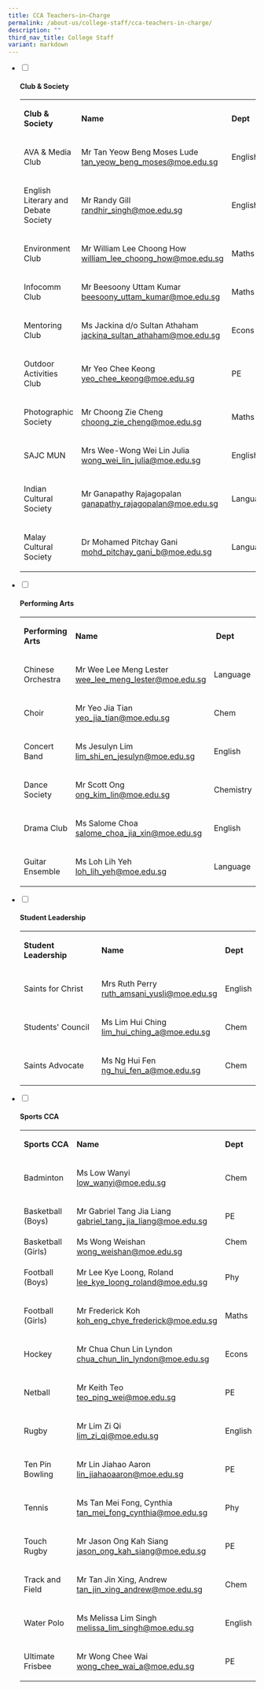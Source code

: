 ```yaml
---
title: CCA Teachers–in–Charge
permalink: /about-us/college-staff/cca-teachers-in-charge/
description: ""
third_nav_title: College Staff
variant: markdown
---
```

<ul class="jekyllcodex_accordion">
	<li><input id="accordion1" type="checkbox"> <label for="accordion1"><h4>Club &amp; Society</h4></label>
<div>
<table>
<tbody>
<tr>
<td>
<p><strong>Club &amp; Society</strong></p>
</td>
<td>
<p><strong>Name</strong></p>
</td>
<td>
<p><strong>Dept</strong></p>
</td>
</tr>
<tr>
<td>
<p>AVA &amp; Media Club</p>
</td>
<td>
<p>Mr Tan Yeow Beng Moses Lude<br><a href="mailto:tan_yeow_beng_moses@moe.edu.sg">tan_yeow_beng_moses@moe.edu.sg</a></p>
</td>
<td>
<p>English</p>
</td>
</tr>
<tr>
<td>
<p>English Literary and Debate Society</p>
</td>
<td>
<p>Mr Randy Gill<br><a href="mailto:randhir_singh@moe.edu.sg">randhir_singh@moe.edu.sg</a></p>
</td>
<td>
<p>English</p>
</td>
</tr>
<tr>
<td>
<p>Environment Club</p>
</td>
<td>
<p>Mr William Lee Choong How<br><a href="mailto:william_lee_choong_how@moe.edu.sg">william_lee_choong_how@moe.edu.sg</a></p>
</td>
<td>
<p>Maths</p>
</td>
</tr>

<tr>
<td>
<p>Infocomm Club</p>
</td>
<td>
<p>Mr Beesoony Uttam Kumar<br><a href="mailto:beesoony_uttam_kumar@moe.edu.sg">beesoony_uttam_kumar@moe.edu.sg</a></p>
</td>
<td>
<p>Maths</p>
</td>
</tr>
<tr>
<td>
<p>Mentoring Club</p>
</td>
<td>
<p>Ms Jackina d/o Sultan Athaham<br><a href="mailto:jackina_sultan_athaham@moe.edu.sg" target="">jackina_sultan_athaham@moe.edu.sg</a></p>
</td>
<td>
<p>Econs</p>
</td>
</tr>
<tr>
<td>
<p>Outdoor Activities Club</p>
</td>
<td>
<p>Mr Yeo Chee Keong<br><a href="mailto:yeo_chee_keong@moe.edu.sg">yeo_chee_keong@moe.edu.sg</a></p>
</td>
<td>
<p>PE</p>
</td>
</tr>
<tr>
<td>
<p>Photographic Society</p>
</td>
<td>
<p>Mr Choong Zie Cheng<br><a href="mailto:choong_zie_cheng@moe.edu.sg">choong_zie_cheng@moe.edu.sg</a></p>
</td>
<td>
<p>Maths</p>
</td>
</tr>
<tr>
<td>
<p>SAJC MUN</p>
</td>
<td>
<p>	
Mrs Wee-Wong Wei Lin Julia<br><a href="mailto:wong_wei_lin_julia@moe.edu.sg">wong_wei_lin_julia@moe.edu.sg</a></p>
</td>
<td>
<p>English</p>
</td>
</tr>
	<tr>
<td>
<p>Indian Cultural Society</p>
</td>
<td>
<p>	
Mr Ganapathy Rajagopalan<br><a href="mailto:ganapathy_rajagopalan@moe.edu.sg">ganapathy_rajagopalan@moe.edu.sg</a></p>
</td>
<td>
<p>Language</p>
</td>
</tr>
	<tr>
<td>
<p>Malay Cultural Society</p>
</td>
<td>
<p>	
Dr Mohamed Pitchay Gani<br><a href="mailto:mohd_pitchay_gani_b@moe.edu.sg">mohd_pitchay_gani_b@moe.edu.sg</a></p>
</td>
<td>
<p>Language</p>
</td>
</tr>
</tbody>
</table>
</div>
</li>
	<li><input id="accordion2" type="checkbox"> <label for="accordion2"><h4>Performing Arts</h4></label>
<div>
<table>
<tbody>
<tr>
<td>
<p><strong>Performing Arts</strong></p>
</td>
<td>
<p><strong>Name</strong></p>
</td>
<td>
<p><strong>&nbsp;Dept</strong></p>
</td>
</tr>
<tr>
<td>
<p>Chinese Orchestra</p>
</td>
<td>
<p>Mr Wee Lee Meng Lester<br><a href="mailto:wee_lee_meng_lester@moe.edu.sg" target="">wee_lee_meng_lester@moe.edu.sg</a></p>
</td>
<td>
<p>Language</p>
</td>
</tr>
<tr>
<td>
<p>Choir</p>
</td>
<td>
<p>Mr Yeo Jia Tian<br><a href="mailto:yeo_jia_tian@moe.edu.sg">yeo_jia_tian@moe.edu.sg</a></p>
</td>
<td>
<p>Chem</p>
</td>
</tr>
<tr>
<td>
<p>Concert Band</p>
</td>
<td>
<p>Ms Jesulyn Lim<br><a href="mailto:lim_shi_en_jesulyn@moe.edu.sg">lim_shi_en_jesulyn@moe.edu.sg</a></p>
</td>
<td>
<p>English</p>
</td>
</tr>
<tr>
<td>
<p>Dance Society</p>
</td>
<td>
<p>	
Mr Scott Ong<br><a href="mailto:ong_kim_lin@moe.edu.sg">ong_kim_lin@moe.edu.sg</a></p>
</td>
<td>
<p>Chemistry</p>
</td>
</tr>
<tr>
<td>
<p>Drama Club</p>
</td>
<td>
<p>Ms Salome Choa<br><a href="mailto:salome_choa_jia_xin@moe.edu.sg">salome_choa_jia_xin@moe.edu.sg</a></p>
</td>
<td>
<p>English</p>
</td>
</tr>
<tr>
<td>
<p>Guitar Ensemble</p>
</td>
<td>
<p>Ms Loh Lih Yeh<br><a href="mailto:loh_lih_yeh@moe.edu.sg">loh_lih_yeh@moe.edu.sg</a></p>
</td>
<td>
<p>Language</p>
</td>
</tr>
</tbody>
</table>
</div>
</li>
	<li><input id="accordion3" type="checkbox"> <label for="accordion3"><h4>Student Leadership</h4></label>
<div>
<table>
<tbody>
<tr>
<td>
	<p><strong>Student Leadership</strong></p>
</td>
<td>
<p><strong>Name</strong></p>
</td>
<td>
<p><strong>Dept</strong></p>
</td>
</tr>
<tr>
<td>
<p>Saints for Christ</p>
</td>
<td>
<p>Mrs Ruth Perry<br><a href="mailto:ruth_amsani_yusli@moe.edu.sg">ruth_amsani_yusli@moe.edu.sg</a></p>
</td>
<td>
<p>English</p>
</td>
</tr>
<tr>
<td>
<p>Students' Council</p>
</td>
<td>
<p>Ms Lim Hui Ching<br><a href="mailto:lim_hui_ching_a@moe.edu.sg">lim_hui_ching_a@moe.edu.sg</a></p>
</td>
<td>
<p>Chem</p>
</td>
</tr>
<tr>
<td>
<p>Saints Advocate</p>
</td>
<td>
<p>Ms Ng Hui Fen<br><a href="mailto:ng_hui_fen_a@moe.edu.sg">ng_hui_fen_a@moe.edu.sg</a></p>
</td>
<td>
<p>Chem</p>
</td>
</tr>
</tbody>
</table>
</div>
</li>
	<li><input id="accordion4" type="checkbox"> <label for="accordion4"><h4>Sports CCA</h4></label>
<div>
<table>
<tbody>
<tr>
<td>
<p><strong>Sports CCA</strong></p>
</td>
<td>
<p><strong>Name</strong></p>
</td>
<td>
<p><strong>Dept</strong></p>
</td>
</tr>
<tr>
<td>
<p>Badminton</p>
</td>
<td>
<p>Ms Low Wanyi<br><a href="mailto:low_wanyi@moe.edu.sg" target="">low_wanyi@moe.edu.sg</a></p>
</td>
<td>
<p>Chem</p>
</td>
</tr>
<tr>
<td>
<p>Basketball (Boys)</p>
</td>
<td>
<p>Mr Gabriel Tang Jia Liang<br><a href="mailto:gabriel_tang_jia_liang@moe.edu.sg" target="">gabriel_tang_jia_liang@moe.edu.sg</a></p>
</td>
<td>
<p>PE</p>
</td>
</tr>
<tr>
<td>Basketball (Girls)</td>
<td>Ms Wong Weishan<br><a href="mailto:wong_weishan@moe.edu.sg">wong_weishan@moe.edu.sg</a></td>
<td>Chem<br><br></td>
</tr>

<tr>
<td>
<p>Football (Boys)</p>
</td>
<td>
<p>Mr Lee Kye Loong, Roland<br><a href="mailto:lee_kye_loong_roland@moe.edu.sg">lee_kye_loong_roland@moe.edu.sg</a></p>
</td>
<td>
<p>Phy</p>
</td>
</tr>
<tr>
<td>
<p>Football (Girls)</p>
</td>
<td>
<p>Mr Frederick Koh<br><a href="mailto:koh_eng_chye_frederick@moe.edu.sg">koh_eng_chye_frederick@moe.edu.sg</a></p>
</td>
<td>
<p>Maths</p>
</td>
</tr>
<tr>
<td>
<p>Hockey</p>
</td>
<td>
<p>Mr Chua Chun Lin Lyndon<br><a href="mailto:chua_chun_lin_lyndon@moe.edu.sg">chua_chun_lin_lyndon@moe.edu.sg</a></p>
</td>
<td>
<p>Econs</p>
</td>
</tr>
<tr>
<td>
<p>Netball</p>
</td>
<td>
<p>Mr Keith Teo<br><a href="mailto:teo_ping_wei@moe.edu.sg">teo_ping_wei@moe.edu.sg</a></p>
</td>
<td>
<p>PE</p>
</td>
</tr>
<tr>
<td>
<p>Rugby</p>
</td>
<td>
<p>Mr Lim Zi Qi<br><a href="mailto:lim_zi_qi@moe.edu.sg">lim_zi_qi@moe.edu.sg</a></p>
</td>
<td>
<p>English</p>
</td>
</tr>
<tr>
<td>
<p>Ten Pin Bowling</p>
</td>
<td>
<p>Mr Lin Jiahao Aaron<br><a href="mailto:lin_jiahaoaaron@moe.edu.sg">lin_jiahaoaaron@moe.edu.sg</a></p>
</td>
<td>
<p>PE</p>
</td>
</tr>
<tr>
<td>
<p>Tennis</p>
</td>
<td>
<p>Ms Tan Mei Fong, Cynthia<br><a href="mailto:tan_mei_fong_cynthia@moe.edu.sg">tan_mei_fong_cynthia@moe.edu.sg</a></p>
</td>
<td>
<p>Phy</p>
</td>
</tr>
<tr>
<td>
<p>Touch Rugby</p>
</td>
<td>
<p>Mr Jason Ong Kah Siang<br><a href="mailto:jason_ong_kah_siang@moe.edu.sg">jason_ong_kah_siang@moe.edu.sg</a></p>
</td>
<td>
<p>PE</p>
</td>
</tr>
<tr>
<td>
<p>Track and Field</p>
</td>
<td>
<p>Mr Tan Jin Xing, Andrew<br><a href="mailto:tan_jin_xing_andrew@moe.edu.sg">tan_jin_xing_andrew@moe.edu.sg</a></p>
</td>
<td>
<p>Chem</p>
</td>
</tr>
<tr>
<td>
<p>Water Polo</p>
</td>
<td>
<p>Ms Melissa Lim Singh<br><a href="mailto:melissa_lim_singh@moe.edu.sg" target="">melissa_lim_singh@moe.edu.sg</a></p>
</td>
<td>
<p>English</p>
</td>
</tr>
<tr>
<td>
<p>Ultimate Frisbee</p>
</td>
<td>
<p>Mr Wong Chee Wai<br><a href="mailto:wong_chee_wai_a@moe.edu.sg">wong_chee_wai_a@moe.edu.sg</a></p>
</td>
<td>
<p>PE</p>
</td>
</tr>
</tbody>
</table>
</div>
</li>
</ul>